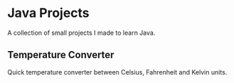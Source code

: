 # Java Projects
A collection of small projects I made to learn Java.

## Temperature Converter
Quick temperature converter between Celsius, Fahrenheit and Kelvin units.